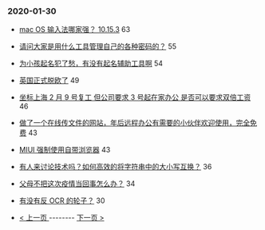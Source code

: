 ### 2020-01-30 
- [mac OS 输入法哪家强？ 10.15.3](https://www.v2ex.com/t/640878) 63
- [请问大家是用什么工具管理自己的各种密码的？](https://www.v2ex.com/t/640903) 55
- [为小孩起名犯了愁，有没有起名辅助工具啊](https://www.v2ex.com/t/640946) 54
- [英国正式脱欧了](https://www.v2ex.com/t/640928) 49
- [坐标上海 2 月 9 号复工 但公司要求 3 号起在家办公 是否可以要求双倍工资](https://www.v2ex.com/t/640957) 46
- [做了一个在线传文件的网站，年后远程办公有需要的小伙伴欢迎使用，完全免费](https://www.v2ex.com/t/640882) 43
- [MIUI 强制使用自带浏览器](https://www.v2ex.com/t/640913) 43
- [有人来讨论技术吗？如何高效的将字符串中的大小写互换？](https://www.v2ex.com/t/640883) 36
- [父母不把这次疫情当回事怎么办？](https://www.v2ex.com/t/640872) 34
- [有没有反 OCR 的轮子？](https://www.v2ex.com/t/640978) 30 

- [ < 上一页 ](https://github.com/able8/v2ex-hot-record/blob/master/2020-01-29.md) -------- [ 下一页 > ](https://github.com/able8/v2ex-hot-record/blob/master/2020-01-31.md)